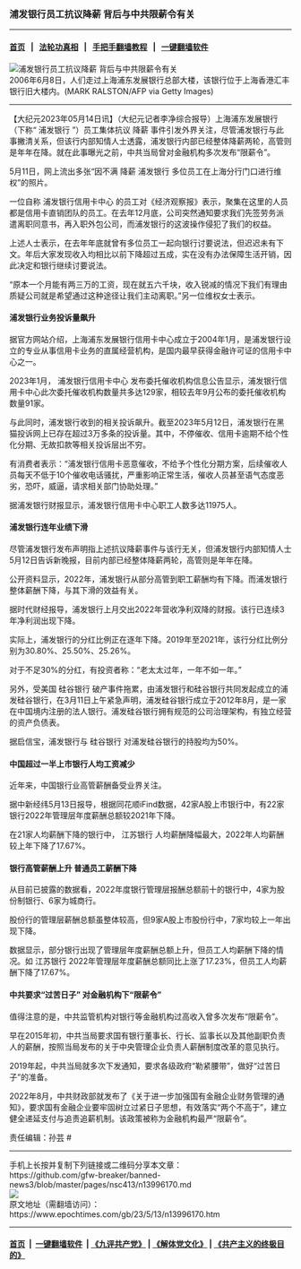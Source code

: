 ### 浦发银行员工抗议降薪 背后与中共限薪令有关
------------------------

#### [首页](https://github.com/gfw-breaker/banned-news3/blob/master/README.md) &nbsp;&nbsp;|&nbsp;&nbsp; [法轮功真相](https://github.com/begood0513/basic/blob/master/README.md)  &nbsp;&nbsp;|&nbsp;&nbsp; [手把手翻墙教程](https://github.com/gfw-breaker/guides/wiki)  &nbsp;&nbsp;|&nbsp;&nbsp; [一键翻墙软件](https://github.com/gfw-breaker/nogfw/blob/master/README.md)  



<div><img alt="浦发银行员工抗议降薪 背后与中共限薪令有关" class="attachment-djy_600_400 size-djy_600_400 wp-post-image" src="https://i.epochtimes.com/assets/uploads/2023/05/id13996172-GettyImages-71151969-600x400.jpg"/>
<div class="caption">
 2006年6月8日，人们走过上海浦东发展银行总部大楼，该银行位于上海香港汇丰银行旧大楼内。(MARK RALSTON/AFP via Getty Images)
</div></div><hr/>


<div><p>
 【大纪元2023年05月14日讯】（大纪元记者李净综合报导）上海浦东发展银行（下称“
 <ok href="https://www.epochtimes.com/gb/tag/%E6%B5%A6%E5%8F%91%E9%93%B6%E8%A1%8C.html">
  浦发银行
 </ok>
 ”）员工集体抗议
 <ok href="https://www.epochtimes.com/gb/tag/%E9%99%8D%E8%96%AA.html">
  降薪
 </ok>
 事件引发外界关注，尽管浦发银行与此事撇清关系，但该行内部知情人士透露，浦发银行内部已经整体降薪两轮，高管则是年年在降。就在此事曝光之前，中共当局曾对金融机构多次发布“限薪令”。
</p>
<p>
 5月11日，网上流出多张“因不满
 <ok href="https://www.epochtimes.com/gb/tag/%E9%99%8D%E8%96%AA.html">
  降薪
 </ok>
 <ok href="https://www.epochtimes.com/gb/tag/%E6%B5%A6%E5%8F%91%E9%93%B6%E8%A1%8C.html">
  浦发银行
 </ok>
 多位员工在上海分行门口进行维权”的照片。
</p>
<p>
 一位自称
 <ok href="https://www.epochtimes.com/gb/tag/%E6%B5%A6%E5%8F%91%E9%93%B6%E8%A1%8C%E4%BF%A1%E7%94%A8%E5%8D%A1%E4%B8%AD%E5%BF%83.html">
  浦发银行信用卡中心
 </ok>
 的员工对《经济观察报》表示，聚集在这里的人员都是信用卡直销团队的员工。在去年12月底，公司突然通知要求我们先签劳务派遣离职同意书，再入职外包公司，而浦发银行的这波操作侵犯了我们的权益。
</p>
<p>
 上述人士表示，在去年年底就曾有多位员工一起向银行讨要说法，但迟迟未有下文。年后大家发现收入均相比以前下降超过五成，实在没有办法保障生活开销，因此决定和银行继续讨要说法。
</p>
<p>
 “原本一个月能有两三万的工资，现在就五六千块，收入锐减的情况下我们有理由质疑公司就是希望通过这种途径让我们主动离职。”另一位维权女士表示。
</p>
<h4>
 浦发银行业务投诉量飙升
</h4>
<p>
 据官方网站介绍，上海浦东发展银行信用卡中心成立于2004年1月，是浦发银行设立的专业从事信用卡业务的直属经营机构，是国内最早获得金融许可证的信用卡中心之一。
</p>
<p>
 2023年1月，
 <ok href="https://www.epochtimes.com/gb/tag/%E6%B5%A6%E5%8F%91%E9%93%B6%E8%A1%8C%E4%BF%A1%E7%94%A8%E5%8D%A1%E4%B8%AD%E5%BF%83.html">
  浦发银行信用卡中心
 </ok>
 发布委托催收机构信息公告显示，浦发银行信用卡中心此次委托催收机构数量共多达129家，相较去年9月公布的委托催收机构数量91家。
</p>
<p>
 与此同时，浦发银行收到的相关投诉飙升。截至2023年5月12日，浦发银行在黑猫投诉网上已存在超过3万多条的投诉量。其中，不停催收、信用卡逾期不给个性化分期、无故扣款等相关投诉层出不穷。
</p>
<p>
 有消费者表示：“浦发银行信用卡恶意催收，不给予个性化分期方案，后续催收人员每天不低于10个催收电话骚扰，严重影响正常生活，催收人员甚至语气态度恶劣，恐吓，威逼，请求相关部门协助处理。”
</p>
<p>
 据浦发银行财报显示，浦发银行信用卡中心职工人数多达11975人。
</p>
<h4>
 浦发银行连年业绩下滑
</h4>
<p>
 尽管浦发银行发布声明指上述抗议降薪事件与该行无关，但浦发银行内部知情人士5月12日告诉新晚报，目前内部已经整体降薪两轮，高管则是年年在降。
</p>
<p>
 公开资料显示，2022年，浦发银行从部分高管到职工薪酬均有下降。而浦发银行整体薪酬下降，与其下滑的效益有关。
</p>
<p>
 据时代财经报导，浦发银行上月交出2022年营收净利双降的财报。该行已连续3年净利润出现下降。
</p>
<p>
 实际上，浦发银行的分红比例正在逐年下降。2019年至2021年，该行分红比例分别为30.80%、25.50%、25.26%。
</p>
<p>
 对于不足30%的分红，有投资者称：“老太太过年，一年不如一年。”
</p>
<p>
 另外，受美国
 <ok href="https://www.epochtimes.com/gb/tag/%E7%A1%85%E8%B0%B7%E9%93%B6%E8%A1%8C.html">
  硅谷银行
 </ok>
 破产事件拖累，由浦发银行和硅谷银行共同发起成立的浦发硅谷银行，在3月11日上午紧急声明，浦发硅谷银行成立于2012年8月，是一家在中国境内注册的法人银行。浦发硅谷银行拥有规范的公司治理架构，有独立经营的资产负债表。
</p>
<p>
 据启信宝，浦发银行与
 <ok href="https://www.epochtimes.com/gb/tag/%E7%A1%85%E8%B0%B7%E9%93%B6%E8%A1%8C.html">
  硅谷银行
 </ok>
 对浦发硅谷银行的持股均为50%。
</p>
<h4>
 中国超过一半上市银行人均工资减少
</h4>
<p>
 近年来，中国银行业高管薪酬备受业界关注。
</p>
<p>
 据中新经纬5月13日报导，根据同花顺iFind数据，42家A股上市银行中，有22家银行2022年管理层年度薪酬总额较2021年下降。
</p>
<p>
 在21家人均薪酬下降的银行中，
 <ok href="https://www.epochtimes.com/gb/tag/%E6%B1%9F%E8%8B%8F%E9%93%B6%E8%A1%8C.html">
  江苏银行
 </ok>
 人均薪酬降幅最大，2022年人均薪酬较上年下降了17.67%。
</p>
<h4>
 银行高管薪酬上升 普通员工薪酬下降
</h4>
<p>
 从目前已披露的数据看，2022年度银行管理层报酬总额前十的银行中，4家为股份制银行、6家为城商行。
</p>
<p>
 股份行的管理层薪酬总额虽整体较高，但9家A股上市股份行中，7家均较上一年出现下降。
</p>
<p>
 数据显示，部分银行出现了管理层年度薪酬总额上升，但员工人均薪酬下降的情况。如
 <ok href="https://www.epochtimes.com/gb/tag/%E6%B1%9F%E8%8B%8F%E9%93%B6%E8%A1%8C.html">
  江苏银行
 </ok>
 2022年管理层年度薪酬总额同比上涨了17.23%，但员工人均薪酬下降了17.67%。
</p>
<h4>
 中共要求“过苦日子” 对金融机构下“限薪令”
</h4>
<p>
 值得注意的是，中共监管机构对银行等金融机构过高收入曾多次发布“限薪令”。
</p>
<p>
 早在2015年初，中共当局要求国有银行董事长、行长、监事长以及其他副职负责人的薪酬，按照当局发布的关于中央管理企业负责人薪酬制度改革的意见执行。
</p>
<p>
 2019年起，中共当局就多次下发通知，要求各级政府“勒紧腰带”，做好“过苦日子”的准备。
</p>
<p>
 2022年8月，中共财政部就发布了《关于进一步加强国有金融企业财务管理的通知》，要求国有金融企业要牢固树立过紧日子思想，有效落实“两个不高于”，建立健全递延支付与追责追薪机制。该政策被称为金融机构最严“限薪令”。
</p>
<p>
 责任编辑：孙芸 #
</p>
</div>
<hr/>
手机上长按并复制下列链接或二维码分享本文章：<br/>
https://github.com/gfw-breaker/banned-news3/blob/master/pages/nsc413/n13996170.md <br/>
<a href='https://github.com/gfw-breaker/banned-news3/blob/master/pages/nsc413/n13996170.md'><img src='https://github.com/gfw-breaker/banned-news3/blob/master/pages/nsc413/n13996170.md.png'/></a> <br/>
原文地址（需翻墙访问）：https://www.epochtimes.com/gb/23/5/13/n13996170.htm


------------------------
#### [首页](https://github.com/gfw-breaker/banned-news3/blob/master/README.md) &nbsp;|&nbsp; [一键翻墙软件](https://github.com/gfw-breaker/nogfw/blob/master/README.md) &nbsp;| [《九评共产党》](https://github.com/gfw-breaker/9ping.md/blob/master/README.md#九评之一评共产党是什么) | [《解体党文化》](https://github.com/gfw-breaker/jtdwh.md/blob/master/README.md) | [《共产主义的终极目的》](https://github.com/gfw-breaker/gczydzjmd.md/blob/master/README.md)


<img src='http://gfw-breaker.win/banned-news3/pages/nsc413/n13996170.md' width='0px' height='0px'/>